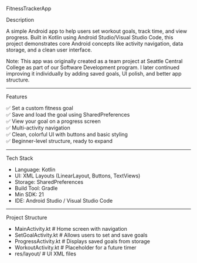 FitnessTrackerApp

Description

A simple Android app to help users set workout goals, track time, and view progress. Built in Kotlin using Android Studio/Visual Studio Code, this project demonstrates core Android concepts like activity navigation, data storage, and a clean user interface.

Note: This app was originally created as a team project at Seattle Central College as part of our Software Development program. I later continued improving it individually by adding saved goals, UI polish, and better app structure.

---

Features

✅ Set a custom fitness goal  
✅ Save and load the goal using SharedPreferences  
✅ View your goal on a progress screen  
✅ Multi-activity navigation  
✅ Clean, colorful UI with buttons and basic styling  
✅ Beginner-level structure, ready to expand

---

Tech Stack

- Language: Kotlin  
- UI: XML Layouts (LinearLayout, Buttons, TextViews)  
- Storage: SharedPreferences  
- Build Tool: Gradle  
- Min SDK: 21  
- IDE: Android Studio / Visual Studio Code

---

Project Structure

- MainActivity.kt # Home screen with navigation
- SetGoalActivity.kt # Allows users to set and save goals
- ProgressActivity.kt # Displays saved goals from storage
- WorkoutActivity.kt # Placeholder for a future timer
- res/layout/ # UI XML files